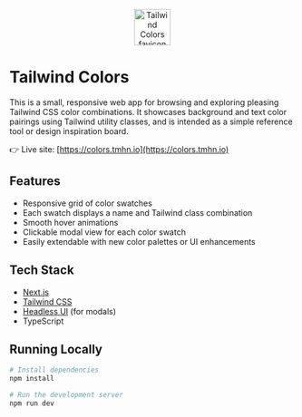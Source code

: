 <p align="center">
  <img src="https://colors.tmhn.io/favicon.ico" width="64" height="64" alt="Tailwind Colors favicon" />
</p>

# Tailwind Colors

This is a small, responsive web app for browsing and exploring pleasing Tailwind CSS color combinations. It showcases background and text color pairings using Tailwind utility classes, and is intended as a simple reference tool or design inspiration board.

👉 Live site: [https://colors.tmhn.io](https://colors.tmhn.io)

## Features

- Responsive grid of color swatches
- Each swatch displays a name and Tailwind class combination
- Smooth hover animations
- Clickable modal view for each color swatch
- Easily extendable with new color palettes or UI enhancements

## Tech Stack

- [Next.js](https://nextjs.org/)
- [Tailwind CSS](https://tailwindcss.com/)
- [Headless UI](https://headlessui.com/) (for modals)
- TypeScript

## Running Locally

```bash
# Install dependencies
npm install

# Run the development server
npm run dev
```
